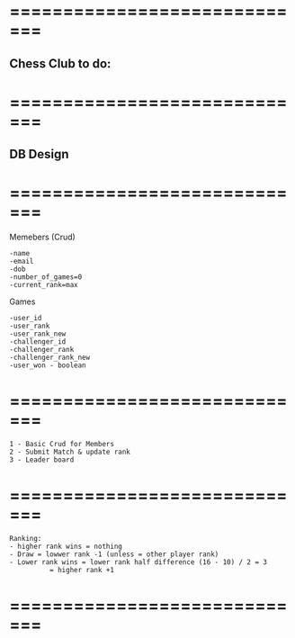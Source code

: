 # =============================
## Chess Club to do:
# =============================
## DB Design
# =============================
Memebers (Crud)
```
-name
-email
-dob
-number_of_games=0
-current_rank=max
```
Games
```
-user_id
-user_rank
-user_rank_new
-challenger_id
-challenger_rank
-challenger_rank_new
-user_won - boolean
```
# =============================
```
1 - Basic Crud for Members
2 - Submit Match & update rank
3 - Leader board
```
# =============================
```
Ranking:
- higher rank wins = nothing
- Draw = lowwer rank -1 (unless = other player rank)
- Lower rank wins = lower rank half difference (16 - 10) / 2 = 3
		  = higher rank +1
```
# =============================